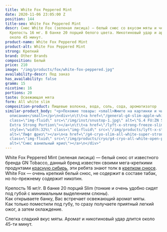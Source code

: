 ```yaml
---
title: White Fox Peppered Mint
date: 2020-11-06 23:05:00 Z
position: 144
title-seo: White Fox Peppered Mint
descr: Снюс White Fox (зеленая лисица) — белый снюс со вкусом мяты и черного перца.
  Крепость 16 мг. В банке 20 порций белого цвета. Никотиновый удар и аромат длится
  около 45 минут.
product-name: White Fox Peppered Mint
product-alt: White Fox Peppered Mint
strong: Крепкий
brand: Other Brands
composition: Белый
price: 210
image: "/img/products/fox/white-fox-peppered.jpg"
availability-descr: Под заказ
has_availability: false
gramm: 15
nicotine: 16
portions: 20
taste: Освежающая мята
form: All white slim
composition-product: Пищевые волокна, вода, соль, сода, ароматизатор
similar-product_body: "<p>Похожие товары: <small>Жмите на картинки и читайте полное
  описание</small></p>\n<div>\n\t\t<a href=\"/general-g4-slim-apple-white\"><img style=\"width:32%\"
  class=\"img-fluid\" src=\"/img/inst/snustop-1.jpg\" alt=\"G.4 FU:ZN Slim All White
  Extra Strong Portion\"></a>\n\t\t<a href=\"/lyft-x-strong-freeze-slim-white\"><img
  style=\"width:32%\" class=\"img-fluid\" src=\"/img/products/lyft-x-strong-freeze-slim-white.png\"
  alt=\"Лифт фриз\"></a>\n<a href=\"/g4-cryo-slim-all-white-super-strong\"><img style=\"width:32%\"
  class=\"img-fluid\" src=\"/img/products/cryo/g4-cryo-all-white-open-portion.jpg\"
  alt=\"Снюс ванильный крио\"></a>\n</div>"
---
```


White Fox Peppered Mint (зеленая лисица) — белый снюс от известного бренда GN Tobacco, данный бренд известен своими мега-крепкими продуктами [красную сибирь](/siberia-white-dry-slim), эти ребята знают толк в [крепком снюсе](/ultra-strong).
White Fox — очень крепкий белый снюс, не содержит в составе табак, но по-прежнему содержит никотин.

Крепость 16 мг/г. В банке 20 порций Slim (тонкие и очень удобно сидят под губой с минимальным выделением слюны).<br>
Как открываете банку, Вас встречает освежающий аромат мяты.<br>
Как только поместили под губу, то сразу получаете приятный легкий ожог, а затем охлаждение.

Слегка сладкий вкус мяты. Аромат и никотиновый удар длится около 45-ти минут.